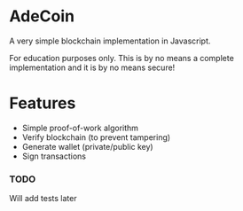 # AdeCoin

A very simple blockchain implementation in Javascript.

For education purposes only. This is by no means a complete implementation and it is by no means secure!

# Features

* Simple proof-of-work algorithm
* Verify blockchain (to prevent tampering)
* Generate wallet (private/public key)
* Sign transactions

### TODO
Will add tests later